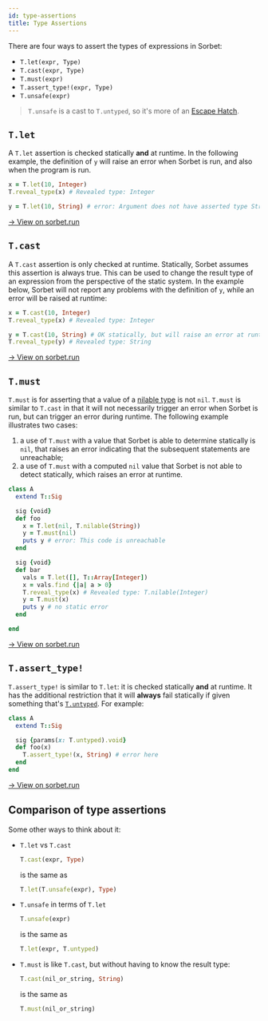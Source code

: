 ```yaml
---
id: type-assertions
title: Type Assertions
---
```


There are four ways to assert the types of expressions in Sorbet:

- `T.let(expr, Type)`
- `T.cast(expr, Type)`
- `T.must(expr)`
- `T.assert_type!(expr, Type)`
- `T.unsafe(expr)`

> `T.unsafe` is a cast to `T.untyped`, so it's more of an
> [Escape Hatch](troubleshooting.md#escape-hatches).

## `T.let`

A `T.let` assertion is checked statically **and** at runtime. In the following
example, the definition of `y` will raise an error when Sorbet is run, and also
when the program is run.

```ruby
x = T.let(10, Integer)
T.reveal_type(x) # Revealed type: Integer

y = T.let(10, String) # error: Argument does not have asserted type String
```
<a href="https://sorbet.run/#%23%20typed%3A%20true%0Ax%20%3D%20T.let(10%2C%20Integer)%0AT.reveal_type(x)%20%23%20Revealed%20type%3A%20Integer%0A%0Ay%20%3D%20T.let(10%2C%20String)%20%23%20error%3A%20Argument%20does%20not%20have%20asserted%20type%20String">
  → View on sorbet.run
</a>

## `T.cast`

A `T.cast` assertion is only checked at runtime. Statically, Sorbet assumes this
assertion is always true. This can be used to change the result type of an
expression from the perspective of the static system. In the example below,
Sorbet will not report any problems with the definition of `y`, while an error
will be raised at runtime:

```ruby
x = T.cast(10, Integer)
T.reveal_type(x) # Revealed type: Integer

y = T.cast(10, String) # OK statically, but will raise an error at runtime!
T.reveal_type(y) # Revealed type: String
```
<a href="https://sorbet.run/#%23%20typed%3A%20true%0Ax%20%3D%20T.cast(10%2C%20Integer)%0AT.reveal_type(x)%20%23%20Revealed%20type%3A%20Integer%0A%0Ay%20%3D%20T.cast(10%2C%20String)%20%23%20OK%20statically%2C%20but%20will%20raise%20an%20error%20at%20runtime!%0AT.reveal_type(y)%20%23%20Revealed%20type%3A%20String">
  → View on sorbet.run
</a>

## `T.must`

`T.must` is for asserting that a value of a [nilable type](nilable-types.md) is
not `nil`. `T.must` is similar to `T.cast` in that it will not necessarily
trigger an error when Sorbet is run, but can trigger an error during runtime.
The following example illustrates two cases:

1. a use of `T.must` with a value that Sorbet is able to determine statically
   is `nil`, that raises an error indicating that the subsequent statements are
   unreachable;
2. a use of `T.must` with a computed `nil` value that Sorbet is not able to
   detect statically, which raises an error at runtime.

```ruby
class A
  extend T::Sig

  sig {void}
  def foo
    x = T.let(nil, T.nilable(String))
    y = T.must(nil)
    puts y # error: This code is unreachable
  end

  sig {void}
  def bar
    vals = T.let([], T::Array[Integer])
    x = vals.find {|a| a > 0}
    T.reveal_type(x) # Revealed type: T.nilable(Integer)
    y = T.must(x)
    puts y # no static error
  end

end
```
<a href="https://sorbet.run/#%23%20typed%3A%20true%0Aclass%20A%0A%20%20extend%20T%3A%3ASig%0A%0A%20%20sig%20%7Bvoid%7D%0A%20%20def%20foo%0A%20%20%20%20x%20%3D%20T.let(nil%2C%20T.nilable(String))%0A%20%20%20%20y%20%3D%20T.must(nil)%0A%20%20%20%20puts%20y%20%23%20error%3A%20This%20code%20is%20unreachable%0A%20%20end%0A%0A%20%20sig%20%7Bvoid%7D%0A%20%20def%20bar%0A%20%20%20%20vals%20%3D%20T.let(%5B%5D%2C%20T%3A%3AArray%5BInteger%5D)%0A%20%20%20%20x%20%3D%20vals.find%20%7B%7Ca%7C%20a%20%3E%200%7D%0A%20%20%20%20T.reveal_type(x)%20%23%20Revealed%20type%3A%20T.nilable(Integer)%0A%20%20%20%20y%20%3D%20T.must(x)%0A%20%20%20%20puts%20y%20%23%20no%20static%20error%0A%20%20end%0A%0Aend">
  → View on sorbet.run
</a>

## `T.assert_type!`

`T.assert_type!` is similar to `T.let`: it is checked statically **and** at
runtime. It has the additional restriction that it will **always** fail
statically if given something that's [`T.untyped`](untyped.md). For example:

```ruby
class A
  extend T::Sig

  sig {params(x: T.untyped).void}
  def foo(x)
    T.assert_type!(x, String) # error here
  end
end
```
<a href="https://sorbet.run/#%23%20typed%3A%20true%0Aclass%20A%0A%20%20extend%20T%3A%3ASig%0A%0A%20%20sig%20%7Bparams(x%3A%20T.untyped).void%7D%0A%20%20def%20foo(x)%0A%20%20%20%20T.assert_type!(x%2C%20String)%20%23%20error%20here%0A%20%20end%0Aend">
  → View on sorbet.run
</a>

## Comparison of type assertions

Some other ways to think about it:

- `T.let` vs `T.cast`

  ```ruby
  T.cast(expr, Type)
  ```

  is the same as

  ```ruby
  T.let(T.unsafe(expr), Type)
  ```

- `T.unsafe` in terms of `T.let`

  ```ruby
  T.unsafe(expr)
  ```

  is the same as

  ```ruby
  T.let(expr, T.untyped)
  ```

- `T.must` is like `T.cast`, but without having to know the result type:

  ```ruby
  T.cast(nil_or_string, String)
  ```

  is the same as

  ```ruby
  T.must(nil_or_string)
  ```
